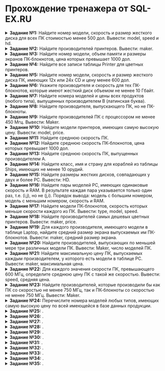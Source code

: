 # Прохождение тренажера от SQL-EX.RU
<details>
<summary><b>Задание №1:</b> Найдите номер модели, скорость и размер жесткого диска для всех ПК стоимостью менее 500 дол. Вывести: model, speed и hd.</summary>
  
  ```mysql
SELECT model, speed, hd
FROM pc
WHERE price < 500
```

</details>
<details>
<summary><b>Задание №2:</b> Найдите производителей принтеров. Вывести: maker.</summary>
  
  ```mysql
SELECT DISTINCT maker
FROM product
WHERE type = 'Printer'
```

</details>
<details>
<summary><b>Задание №3:</b> Найдите номер модели, объем памяти и размеры экранов ПК-блокнотов, цена которых превышает 1000 дол.</summary>
  
  ```mysql
SELECT model, ram, screen
FROM laptop
WHERE price > 1000
```

</details>
<details>
<summary><b>Задание №4:</b> Найдите все записи таблицы Printer для цветных принтеров.</summary>
  
  ```mysql
SELECT *
FROM printer
WHERE color = 'y'
```

</details>
<details>
<summary><b>Задание №5:</b> Найдите номер модели, скорость и размер жесткого диска ПК, имеющих 12x или 24x CD и цену менее 600 дол.</summary>
  
  ```mysql
SELECT model, speed, hd
FROM pc
WHERE (cd = '12x' OR cd = '24x') AND price < 600
```

</details>
<details>
<summary><b>Задание №6:</b> Укажите производителя и скорость для тех ПК-блокнотов, которые имеют жесткий диск объемом не менее 10 Гбайт.</summary>
  
  ```mysql
SELECT DISTINCT maker, speed
FROM product
INNER JOIN laptop ON product.model = laptop.model
WHERE hd >= 10
```

</details>
<details>
<summary><b>Задание №7:</b> Найдите номера моделей и цены всех продуктов (любого типа), выпущенных производителем B (латинская буква).</summary>
  
  ```mysql
SELECT p.model, pc.price
FROM Product p
JOIN PC pc ON p.model = pc.model
WHERE p.maker = 'B'

UNION

SELECT p.model, l.price
FROM Product p
JOIN Laptop l ON p.model = l.model
WHERE p.maker = 'B'

UNION

SELECT p.model, pr.price
FROM Product p
JOIN Printer pr ON p.model = pr.model
WHERE p.maker = 'B'
```

</details>
<details>
<summary><b>Задание №8:</b> Найдите производителя, выпускающего ПК, но не ПК-блокноты.</summary>
  
  ```mysql
SELECT maker 
FROM Product
WHERE type = 'PC'

EXCEPT

SELECT maker
FROM Product
WHERE type = 'Laptop'
```

</details>
<details>
<summary><b>Задание №9:</b> Найдите производителей ПК с процессором не менее 450 Мгц. Вывести: Maker.</summary>
  
  ```mysql
SELECT DISTINCT maker
FROM product
INNER JOIN pc ON product.model = pc.model
WHERE pc.speed >= 450
```

</details>
<details>
<summary><b>Задание №10:</b> Найдите модели принтеров, имеющих самую высокую цену. Вывести: model, price.</summary>
  
  ```mysql
SELECT model, price
FROM printer
WHERE price = (SELECT MAX(price) FROM printer)
```

</details>
<details>
<summary><b>Задание №11:</b> Найдите среднюю скорость ПК.</summary>
  
  ```mysql
SELECT AVG(speed)
FROM pc
```

</details>
<details>
<summary><b>Задание №12:</b> Найдите среднюю скорость ПК-блокнотов, цена которых превышает 1000 дол.</summary>
  
  ```mysql
SELECT AVG(speed)
FROM laptop
WHERE price > 1000
```

</details>
<details>
<summary><b>Задание №13:</b> Найдите среднюю скорость ПК, выпущенных производителем A.</summary>
  
  ```mysql
SELECT AVG(speed)
FROM pc
INNER JOIN product ON pc.model = product.model
WHERE product.maker = 'A'
```

</details>
<details>
<summary><b>Задание №14:</b> Найдите класс, имя и страну для кораблей из таблицы Ships, имеющих не менее 10 орудий.</summary>
  
  ```mysql
SELECT ships.class, ships.name, classes.country
FROM classes
INNER JOIN ships ON classes.class = ships.class
WHERE classes.numGuns >= 10
```

</details>
<details>
<summary><b>Задание №15:</b> Найдите размеры жестких дисков, совпадающих у двух и более PC. Вывести: HD.</summary>
  
  ```mysql
SELECT hd
FROM pc
GROUP BY hd
HAVING COUNT(hd) >= 2
```

</details>
<details>
<summary><b>Задание №16:</b> Найдите пары моделей PC, имеющих одинаковые скорость и RAM. В результате каждая пара указывается только один раз, т.е. (i,j), но не (j,i). Порядок вывода: модель с большим номером, модель с меньшим номером, скорость и RAM.</summary>
  
  ```mysql
SELECT DISTINCT A.model AS model, B.model AS model, A.speed, A.ram
FROM PC AS A, PC B
WHERE A.speed = B.speed AND A.ram = B.ram AND A.model > B.model
```

</details>
<details>
<summary><b>Задание №17:</b> Найдите модели ПК-блокнотов, скорость которых меньше скорости каждого из ПК. Вывести: type, model, speed.</summary>
  
  ```mysql
SELECT DISTINCT product.type, l.model, l.speed
From laptop as l, product, pc
WHERE product.type = 'Laptop' AND l.speed < ALL (SELECT speed FROM pc)
```

</details>
<details>
<summary><b>Задание №18:</b> Найдите производителей самых дешевых цветных принтеров. Вывести: maker, price.</summary>
  
  ```mysql
SELECT DISTINCT maker, price
FROM product
INNER JOIN printer ON product.model = printer.model
WHERE price = (SELECT MIN(price) FROM printer WHERE color = 'y') AND color = 'y'
```

</details>
<details>
<summary><b>Задание №19:</b> Для каждого производителя, имеющего модели в таблице Laptop, найдите средний размер экрана выпускаемых им ПК-блокнотов. Вывести: maker, средний размер экрана.</summary>
  
  ```mysql
SELECT product.maker, AVG(laptop.screen)
FROM product
INNER JOIN laptop ON product.model = laptop.model
GROUP BY product.maker
```

</details>
<details>
<summary><b>Задание №20:</b> Найдите производителей, выпускающих по меньшей мере три различных модели ПК. Вывести: Maker, число моделей ПК.</summary>
  
  ```mysql
SELECT maker, COUNT(model)
FROM product
WHERE type = 'pc'
GROUP BY maker 
HAVING COUNT(model) >= 3
```

</details>
<details>
<summary><b>Задание №21:</b> Найдите максимальную цену ПК, выпускаемых каждым производителем, у которого есть модели в таблице PC. Вывести: maker, максимальная цена.</summary>
  
  ```mysql
SELECT maker, MAX(price)
FROM pc 
INNER JOIN product ON pc.model = product.model  
GROUP BY maker
```

</details>
<details>
<summary><b>Задание №22:</b> Для каждого значения скорости ПК, превышающего 600 МГц, определите среднюю цену ПК с такой же скоростью. Вывести: speed, средняя цена.</summary>
  
  ```mysql
SELECT speed, AVG(price)
FROM pc
WHERE speed > 600
GROUP BY speed
```

</details>
<details>
<summary><b>Задание №23:</b> Найдите производителей, которые производили бы как ПК со скоростью не менее 750 МГц, так и ПК-блокноты со скоростью не менее 750 МГц. Вывести: Maker.</summary>
  
  ```mysql
SELECT DISTINCT maker
FROM product
INNER JOIN laptop ON laptop.model = product.model
WHERE laptop.speed >= 750

INTERSECT

SELECT DISTINCT maker
FROM product
INNER JOIN pc ON pc.model = product.model
WHERE pc.speed >= 750
```

</details>
<details>
<summary><b>Задание №24:</b> Перечислите номера моделей любых типов, имеющих самую высокую цену по всей имеющейся в базе данных продукции.</summary>
  
  ```mysql

```

</details>
<details>
<summary><b>Задание №25:</b> .</summary>
  
  ```mysql

```

</details>
<details>
<summary><b>Задание №26:</b> .</summary>
  
  ```mysql

```

</details>
<details>
<summary><b>Задание №27:</b> .</summary>
  
  ```mysql

```

</details>
<details>
<summary><b>Задание №28:</b> .</summary>
  
  ```mysql

```

</details>
<details>
<summary><b>Задание №29:</b> .</summary>
  
  ```mysql

```

</details>
<details>
<summary><b>Задание №30:</b> .</summary>
  
  ```mysql

```

</details>
<details>
<summary><b>Задание №31:</b> .</summary>
  
  ```mysql

```

</details>
<details>
<summary><b>Задание №32:</b> .</summary>
  
  ```mysql

```

</details>
<details>
<summary><b>Задание №33:</b> .</summary>
  
  ```mysql

```

</details>
<details>
<summary><b>Задание №34:</b> .</summary>
  
  ```mysql

```

</details>
<details>
<summary><b>Задание №35:</b> .</summary>
  
  ```mysql

```

</details>
